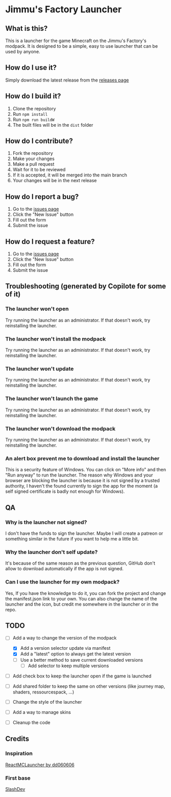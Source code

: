# Jimmu's Factory Launcher

## What is this?
This is a launcher for the game Minecraft on the Jimmu's Factory's modpack. It is designed to be a simple, easy to use launcher that can be used by anyone.

## How do I use it?
Simply download the latest release from the [releases page](https://github.com/Dragonir44/JFLauncher/releases)

## How do I build it?
1. Clone the repository
2. Run `npm install`
3. Run `npm run buildW`
4. The built files will be in the `dist` folder

## How do I contribute?
1. Fork the repository
2. Make your changes
3. Make a pull request
4. Wait for it to be reviewed
5. If it is accepted, it will be merged into the main branch
6. Your changes will be in the next release

## How do I report a bug?
1. Go to the [issues page](https://github.com/Dragonir44/JFLauncher/issues)
2. Click the "New Issue" button
3. Fill out the form
4. Submit the issue

## How do I request a feature?
1. Go to the [issues page](https://github.com/Dragonir44/JFLauncher/issues)
2. Click the "New Issue" button
3. Fill out the form
4. Submit the issue

## Troubleshooting (generated by Copilote for some of it)
### The launcher won't open
Try running the launcher as an administrator. If that doesn't work, try reinstalling the launcher.

### The launcher won't install the modpack
Try running the launcher as an administrator. If that doesn't work, try reinstalling the launcher.

### The launcher won't update
Try running the launcher as an administrator. If that doesn't work, try reinstalling the launcher.

### The launcher won't launch the game
Try running the launcher as an administrator. If that doesn't work, try reinstalling the launcher.

### The launcher won't download the modpack
Try running the launcher as an administrator. If that doesn't work, try reinstalling the launcher.

### An alert box prevent me to download and install the launcher
This is a security feature of Windows. You can click on "More info" and then "Run anyway" to run the launcher.
The reason why Windows and your browser are blocking the launcher is because it is not signed by a trusted authority, I haven't the found currently to sign the app for the moment (a self signed certificate is badly not enough for Windows).

## QA
### Why is the launcher not signed?
I don't have the funds to sign the launcher. Maybe I will create a patreon or something similar in the future if you want to help me a little bit.

### Why the launcher don't self update?
It's because of the same reason as the previous question, GitHub don't allow to download automatically if the app is not signed.

### Can I use the launcher for my own modpack?
Yes, If you have the knowledge to do it, you can fork the project and change the manifest.json link to your own. You can also change the name of the launcher and the icon, but credit me somewhere in the launcher or in the repo.

## TODO

- [ ] Add a way to change the version of the modpack
  - [x] Add a version selector update via manifest
  - [x] Add a "latest" option to always get the latest version
  - [ ] Use a better method to save current downloaded versions
    - [ ] Add selector to keep multiple versions
- [ ] Add check box to keep the launcher open if the game is launched
- [ ] Add shared folder to keep the same on other versions (like journey map, shaders, ressourcespack, ...)
- [ ] Change the style of the launcher
- [ ] Add a way to manage skins
- [ ] Cleanup the code


## Credits
### Inspiration
[ReactMCLauncher by dd060606](https://github.com/dd060606/ReactMCLauncher)

### First base
[SlashDev](https://www.youtube.com/playlist?list=PLVL4NfPFCyboclv5EhQOj-P6rfXNOmNe-)
